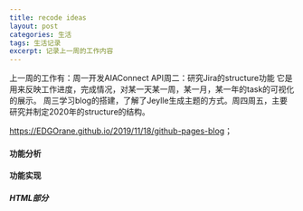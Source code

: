 ```yaml
---
title: recode ideas
layout: post
categories: 生活
tags: 生活记录
excerpt: 记录上一周的工作内容
---
```

上一周的工作有：周一开发AIAConnect API周二：研究Jira的structure功能
它是用来反映工作进度，完成情况，对某一天某一周，某一月，某一年的task的可视化的展示。
周三学习blog的搭建，了解了Jeylle生成主题的方式。周四周五，主要研究并制定2020年的structure的结构。

<https://EDGOrane.github.io/2019/11/18/github-pages-blog>；

#### 功能分析
#### 功能实现

##### HTML部分
